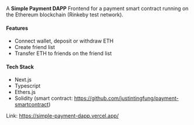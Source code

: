 A **Simple Payment DAPP** Frontend for a payment smart contract running on the Ethereum blockchain (Rinkeby test network).

#### Features
- Connect wallet, deposit or withdraw ETH
- Create friend list
- Transfer ETH to friends on the friend list

#### Tech Stack
- Next.js
- Typescript
- Ethers.js
- Solidity (smart contract: https://github.com/justintingfung/payment-smartcontract)

Link: https://simple-payment-dapp.vercel.app/
